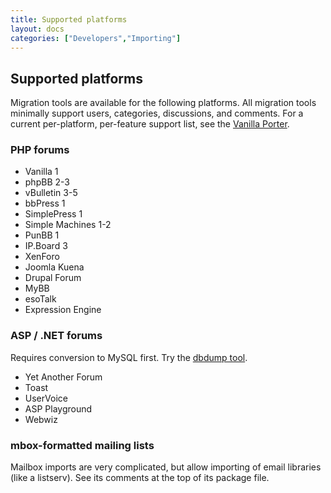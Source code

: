 ```yaml
---
title: Supported platforms
layout: docs
categories: ["Developers","Importing"]
---
```


## Supported platforms

Migration tools are available for the following platforms. All migration tools minimally support users, categories, discussions, and comments. For a current per-platform, per-feature support list, see the [Vanilla Porter](http://vanillaforums.org/addon/porter-core).

### PHP forums

* Vanilla 1
* phpBB 2-3
* vBulletin 3-5
* bbPress 1
* SimplePress 1
* Simple Machines 1-2
* PunBB 1
* IP.Board 3
* XenForo
* Joomla Kuena
* Drupal Forum
* MyBB
* esoTalk
* Expression Engine

### ASP / .NET forums

Requires conversion to MySQL first. Try the [dbdump tool](https://github.com/tburry/dbdump).

* Yet Another Forum
* Toast
* UserVoice
* ASP Playground
* Webwiz

### mbox-formatted mailing lists

Mailbox imports are very complicated, but allow importing of email libraries (like a listserv). See its comments at the top of its package file.
